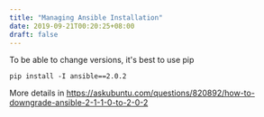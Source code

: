 ```yaml
---
title: "Managing Ansible Installation"
date: 2019-09-21T00:20:25+08:00
draft: false
---
```


To be able to change versions, it's best to use pip
```
pip install -I ansible==2.0.2
```
More details in https://askubuntu.com/questions/820892/how-to-downgrade-ansible-2-1-1-0-to-2-0-2
